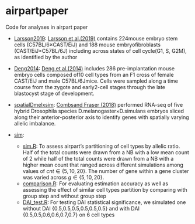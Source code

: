 # airpartpaper
Code for analyses in airpart paper

* [Larsson2019](https://htmlpreview.github.io/?https://github.com/Wancen/airpartpaper/blob/main/Larsson2019/Larsson2019.html): [Larsson et al.(2019)](https://www.nature.com/articles/s41586-018-0836-1)  contains  224mouse embryo stem cells (C57BL/6×CAST/EiJ) and 188 mouse embryofibroblasts (CAST/EiJ×C57BL/6J) including across states of cell cycle(G1, S, G2M), as identified by the author
  
* [Deng2014](https://htmlpreview.github.io/?https://github.com/Wancen/airpartpaper/blob/main/Deng2014/Deng2014.html): [Deng et al.(2014)](https://www.nature.com/articles/s41586-018-0836-1) includes 286 pre-implantation mouse embryo cells composed of10 cell types from an F1 cross of female CAST/EiJ and male C57BL/6Jmice. Cells were sampled along a time course from the zygote and early2-cell stages through the late blastocyst stage of development.

* [spatialDmelxsim](https://github.com/Wancen/airpartpaper/blob/main/spatialDmelxsim/spatialDmelxsim.R): [Combsand Fraser (2018)](https://doi.org/10.1371/journal.pgen.1007631) performed RNA-seq of five hybrid Drosophila species D.melanogaster×D.simulans  embryos  sliced  along  their  anterior-posterior axis to identify genes with spatially varying allelic imbalance.

* [sim](https://github.com/Wancen/airpartpaper/blob/main/sim): 
   * [sim.R](https://github.com/Wancen/airpartpaper/blob/main/sim/sim.R): To assess airpart’s partitioning of cell types by allelic ratio. Half of the total counts were drawn from a NB with a low mean count of 2 while half of the total counts were drawn from a NB with a higher mean count that ranged across different simulations among values of $cnt \in \{5, 10, 20\}$. The number of gene within a gene cluster was varied across $g \in \{5,10,20\}$.
   * [comparison.R](https://github.com/Wancen/airpartpaper/blob/main/sim/comparison.R): For evaluating estimation accuracy as well as assessing the effect of similar cell types partition by comparing  with group step and  without group step
   * [DAI_test.R](https://github.com/Wancen/airpartpaper/blob/main/sim/DAI_test.R): For testing DAI statistical significance, we simulated one without DAI \{0.5,0.5,0.5,0.5,0.5,0.5\} and with DAI \{0.5,0.5,0.6,0.6,0.7,0.7\} on 6 cell types
